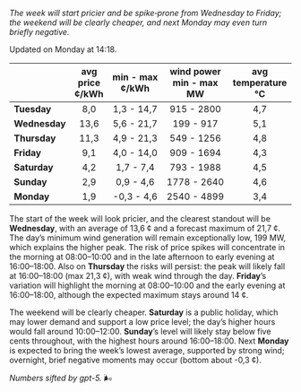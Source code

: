 *The week will start pricier and be spike‑prone from Wednesday to Friday; the weekend will be clearly cheaper, and next Monday may even turn briefly negative.*

Updated on Monday at 14:18.

|  | avg<br>price<br>¢/kWh | min - max<br>¢/kWh | wind power<br>min - max<br>MW | avg<br>temperature<br>°C |
|:-------------|:----------------:|:----------------:|:-------------:|:-------------:|
| **Tuesday** | 8,0 | 1,3 - 14,7 | 915 - 2800 | 4,7 |
| **Wednesday** | 13,6 | 5,6 - 21,7 | 199 - 917 | 5,1 |
| **Thursday** | 11,3 | 4,9 - 21,3 | 549 - 1256 | 4,8 |
| **Friday** | 9,1 | 4,0 - 14,0 | 909 - 1694 | 4,3 |
| **Saturday** | 4,2 | 1,7 - 7,4 | 793 - 1988 | 4,5 |
| **Sunday** | 2,9 | 0,9 - 4,6 | 1778 - 2640 | 4,6 |
| **Monday** | 1,9 | -0,3 - 4,6 | 2540 - 4899 | 3,4 |

The start of the week will look pricier, and the clearest standout will be **Wednesday**, with an average of 13,6 ¢ and a forecast maximum of 21,7 ¢. The day’s minimum wind generation will remain exceptionally low, 199 MW, which explains the higher peak. The risk of price spikes will concentrate in the morning at 08:00–10:00 and in the late afternoon to early evening at 16:00–18:00. Also on **Thursday** the risks will persist: the peak will likely fall at 16:00–18:00 (max 21,3 ¢), with weak wind through the day. **Friday**’s variation will highlight the morning at 08:00–10:00 and the early evening at 16:00–18:00, although the expected maximum stays around 14 ¢.

The weekend will be clearly cheaper. **Saturday** is a public holiday, which may lower demand and support a low price level; the day’s higher hours would fall around 10:00–12:00. **Sunday**’s level will likely stay below five cents throughout, with the highest hours around 16:00–18:00. Next **Monday** is expected to bring the week’s lowest average, supported by strong wind; overnight, brief negative moments may occur (bottom about -0,3 ¢).

*Numbers sifted by gpt-5.* 🌬️
